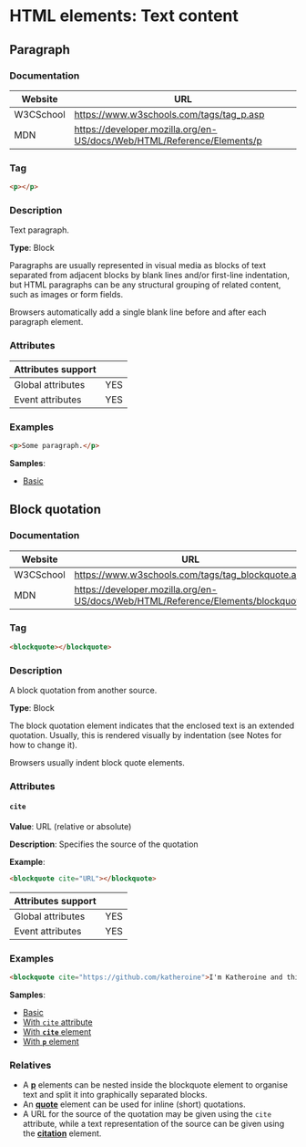 # HTML elements: Text content

## Paragraph

### Documentation

|Website  |URL                                                                   |
|---------|----------------------------------------------------------------------|
|W3CSchool|https://www.w3schools.com/tags/tag_p.asp                              |
|MDN      |https://developer.mozilla.org/en-US/docs/Web/HTML/Reference/Elements/p|

### Tag

```html
<p></p>
```

### Description

Text paragraph.

**Type**: Block

Paragraphs are usually represented in visual media as blocks of text separated from adjacent blocks by blank lines and/or first-line indentation, but HTML paragraphs can be any structural grouping of related content, such as images or form fields.

Browsers automatically add a single blank line before and after each paragraph element.

### Attributes

|Attributes support|   |
|------------------|---|
|Global attributes |YES|
|Event attributes  |YES|

### Examples

```html
<p>Some paragraph.</p>
```

**Samples**:
* [Basic](../../../samples/elements/p/p.html)

## Block quotation

### Documentation

|Website  |URL                                                                            |
|---------|-------------------------------------------------------------------------------|
|W3CSchool|https://www.w3schools.com/tags/tag_blockquote.asp                              |
|MDN      |https://developer.mozilla.org/en-US/docs/Web/HTML/Reference/Elements/blockquote|

### Tag

```html
<blockquote></blockquote>
```

### Description

A block quotation from another source.

**Type**: Block

The block quotation element indicates that the enclosed text is an extended quotation. Usually, this is rendered visually by indentation (see Notes for how to change it).

Browsers usually indent block quote elements.

### Attributes

#### `cite`

**Value**: URL (relative or absolute)

**Description**: Specifies the source of the quotation

**Example**:

```html
<blockquote cite="URL"></blockquote>
```

|Attributes support|   |
|------------------|---|
|Global attributes |YES|
|Event attributes  |YES|

### Examples

```html
<blockquote cite="https://github.com/katheroine">I'm Katheroine and this is my code.</blockquote>
```

**Samples**:
* [Basic](../../../samples/elements/blockquote/blockquote.html)
* [With `cite` attribute](../../../samples/elements/blockquote/blockquote.attribute_cite.html)
* [With **`cite`** element](../../../samples/elements/blockquote/blockquote.element_cite.html)
* [With **`p`** element](../../../samples/elements/blockquote/blockquote.element_p.html)

### Relatives

* A [**p**](#paragraph) elements can be nested inside the blockquote element to organise text and split it into graphically separated blocks.
* An [**quote**](#quote) element can be used for inline (short) quotations.
* A URL for the source of the quotation may be given using the `cite` attribute, while a text representation of the source can be given using the [**citation**](#citation) element.
